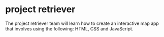 # project retriever
The project retriever team will learn how to create an interactive map app that involves using the following: HTML, CSS and JavaScript.
